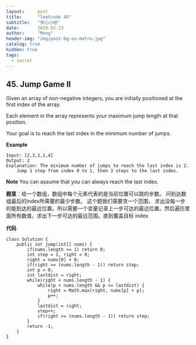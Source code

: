 ```yaml
---
layout:     post
title:      "leetcode 45"
subtitle:   "贪心小结"
date:       2020-02-23
author:     "Meng"
header-img: "img/post-bg-os-metro.jpg"
catalog: true
hidden: true
tags:
  - secret
---
```


## 45. Jump Game II

Given an array of non-negative integers, you are initially positioned at the first index of the array.

Each element in the array represents your maximum jump length at that position.

Your goal is to reach the last index in the minimum number of jumps.

**Example**
```
Input: [2,3,1,1,4]
Output: 2
Explanation: The minimum number of jumps to reach the last index is 2.
    Jump 1 step from index 0 to 1, then 3 steps to the last index.
```
**Note** You can assume that you can always reach the last index.

**题意**：给一个数组，数组中每个元素代表的是当前位置可以跳的步数。 问到达数组最后的index所需要的最少步数。
这个题我们需要贪一个范围， 求出没每一步的能到达的最远位置。所以需要一个变量记录上一步可达的最远位置。然后遍历里面所有数值，求出下一步可达的最远范围。直到覆盖目标 index

**代码**
```
class Solution {
    public int jump(int[] nums) {
        if(nums.length <= 1) return 0;
        int step = 1, right = 0;
        right = nums[0] + 0;
        if(right >= (nums.length - 1)) return step;
        int p = 0;
        int lastdist = right;
        while(right < nums.length - 1) {
            while(p < nums.length && p <= lastdist) {            
                right = Math.max(right, nums[p] + p);
                p++;
            }
            lastdist = right;
            step++;
            if(right >= (nums.length - 1)) return step;
        }
        return -1;
    }
}
```
